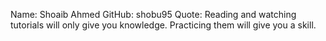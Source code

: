 Name: Shoaib Ahmed
GitHub: shobu95
Quote: Reading and watching tutorials will only give you knowledge. Practicing them will give you a skill.